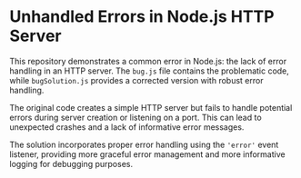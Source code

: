 # Unhandled Errors in Node.js HTTP Server

This repository demonstrates a common error in Node.js: the lack of error handling in an HTTP server.  The `bug.js` file contains the problematic code, while `bugSolution.js` provides a corrected version with robust error handling.

The original code creates a simple HTTP server but fails to handle potential errors during server creation or listening on a port. This can lead to unexpected crashes and a lack of informative error messages.

The solution incorporates proper error handling using the `'error'` event listener, providing more graceful error management and more informative logging for debugging purposes.